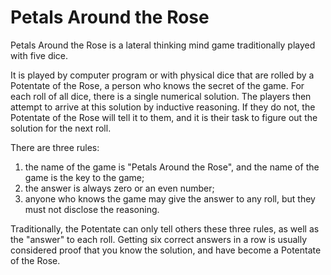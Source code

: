 # Petals Around the Rose

Petals Around the Rose is a lateral thinking mind game traditionally played with five dice.

It is played by computer program or with physical dice that are rolled by a Potentate of the Rose, a person who knows the secret of the game. For each roll of all dice, there is a single numerical solution. The players then attempt to arrive at this solution by inductive reasoning. If they do not, the Potentate of the Rose will tell it to them, and it is their task to figure out the solution for the next roll.

There are three rules:
1. the name of the game is "Petals Around the Rose", and the name of the game
   is the key to the game;
2. the answer is always zero or an even number;
3. anyone who knows the game may give the answer to any roll, but they must not
   disclose the reasoning.

Traditionally, the Potentate can only tell others these three rules, as well as
the "answer" to each roll. Getting six correct answers in a row is usually
considered proof that you know the solution, and have become a Potentate of the
Rose.
